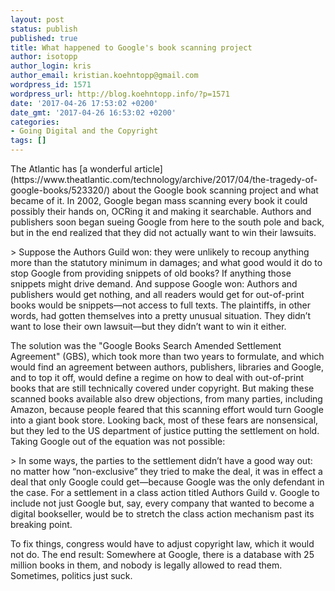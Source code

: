 ```yaml
---
layout: post
status: publish
published: true
title: What happened to Google's book scanning project
author: isotopp
author_login: kris
author_email: kristian.koehntopp@gmail.com
wordpress_id: 1571
wordpress_url: http://blog.koehntopp.info/?p=1571
date: '2017-04-26 17:53:02 +0200'
date_gmt: '2017-04-26 16:53:02 +0200'
categories:
- Going Digital and the Copyright
tags: []
---
```

<p>The Atlantic has [a wonderful article](https://www.theatlantic.com/technology/archive/2017/04/the-tragedy-of-google-books/523320/) about the Google book scanning project and what became of it. In 2002, Google began mass scanning every book it could possibly their hands on, OCRing it and making it searchable. Authors and publishers soon began sueing Google from here to the south pole and back, but in the end realized that they did not actually want to win their lawsuits.<!--more--></p>
<p>> Suppose the Authors Guild won: they were unlikely to recoup anything more than the statutory minimum in damages; and what good would it do to stop Google from providing snippets of old books? If anything those snippets might drive demand. And suppose Google won: Authors and publishers would get nothing, and all readers would get for out-of-print books would be snippets—not access to full texts. The plaintiffs, in other words, had gotten themselves into a pretty unusual situation. They didn’t want to lose their own lawsuit—but they didn’t want to win it either.</p>
<p> The solution was the "Google Books Search Amended Settlement Agreement" (GBS), which took more than two years to formulate, and which would find an agreement between authors, publishers, libraries and Google, and to top it off, would define a regime on how to deal with out-of-print books that are still technically covered under copyright. But making these scanned books available also drew objections, from many parties, including Amazon, because people feared that this scanning effort would turn Google into a giant book store. Looking back, most of these fears are nonsensical, but they led to the US department of justice putting the settlement on hold. Taking Google out of the equation was not possible: </p>
<p>> In some ways, the parties to the settlement didn’t have a good way out: no matter how “non-exclusive” they tried to make the deal, it was in effect a deal that only Google could get—because Google was the only defendant in the case. For a settlement in a class action titled Authors Guild v. Google to include not just Google but, say, every company that wanted to become a digital bookseller, would be to stretch the class action mechanism past its breaking point.</p>
<p> To fix things, congress would have to adjust copyright law, which it would not do. The end result: Somewhere at Google, there is a database with 25 million books in them, and nobody is legally allowed to read them. Sometimes, politics just suck.</p>
